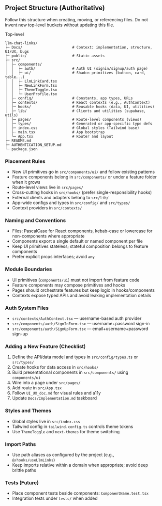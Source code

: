 ## Project Structure (Authoritative)

Follow this structure when creating, moving, or referencing files. Do not invent new top-level buckets without updating this file.

Top-level
```
llm-chat-links/
├─ Docs/                       # Context: implementation, structure, UI/UX, bugs
├─ public/                     # Static assets
├─ src/
│  ├─ components/
│  │  ├─ auth/                 # Auth UI (signin/signup/auth page)
│  │  ├─ ui/                   # Shadcn primitives (button, card, table...)
│  │  ├─ LlmLinkCard.tsx
│  │  ├─ NewLinkForm.tsx
│  │  ├─ ThemeToggle.tsx
│  │  └─ UserProfile.tsx
│  ├─ config/                  # Constants, app types, URLs
│  ├─ contexts/                # React contexts (e.g., AuthContext)
│  ├─ hooks/                   # Reusable hooks (data, UI, utilities)
│  ├─ lib/                     # Clients and utilities (supabase, utils)
│  ├─ pages/                   # Route-level components (views)
│  ├─ types/                   # Generated or app-specific type defs
│  ├─ index.css                # Global styles (Tailwind base)
│  ├─ main.tsx                 # App bootstrap
│  └─ App.tsx                  # Router and layout
├─ README.md
├─ AUTHENTICATION_SETUP.md
└─ package.json
```


### Placement Rules
- New UI primitives go in `src/components/ui/` and follow existing patterns
- Feature components belong in `src/components/` or under a feature folder when it grows
- Route-level views live in `src/pages/`
- Cross-cutting hooks in `src/hooks/` (prefer single-responsibility hooks)
- External clients and adapters belong to `src/lib/`
- App-wide configs and types in `src/config/` and `src/types/`
- Context providers in `src/contexts/`


### Naming and Conventions
- Files: PascalCase for React components, kebab-case or lowercase for non-components where appropriate
- Components export a single default or named component per file
- Keep UI primitives stateless; stateful composition belongs to feature components
- Prefer explicit props interfaces; avoid `any`


### Module Boundaries
- UI primitives (`components/ui`) must not import from feature code
- Feature components may compose primitives and hooks
- Pages should orchestrate features but keep logic in hooks/components
- Contexts expose typed APIs and avoid leaking implementation details


### Auth System Files
- `src/contexts/AuthContext.tsx` — username-based auth provider
- `src/components/auth/SignInForm.tsx` — username+password sign-in
- `src/components/auth/SignUpForm.tsx` — email+username+password sign-up


### Adding a New Feature (Checklist)
1) Define the API/data model and types in `src/config/types.ts` or `src/types/`
2) Create hooks for data access in `src/hooks/`
3) Build presentational components in `src/components/` using `components/ui`
4) Wire into a page under `src/pages/`
5) Add route in `src/App.tsx`
6) Follow `UI_UX_doc.md` for visual rules and a11y
7) Update `Docs/Implementation.md` taskboard


### Styles and Themes
- Global styles live in `src/index.css`
- Tailwind config in `tailwind.config.ts` controls theme tokens
- Use `ThemeToggle` and `next-themes` for theme switching


### Import Paths
- Use path aliases as configured by the project (e.g., `@/hooks/useLlmLinks`)
- Keep imports relative within a domain when appropriate; avoid deep brittle paths


### Tests (Future)
- Place component tests beside components: `ComponentName.test.tsx`
- Integration tests under `tests/` when added


